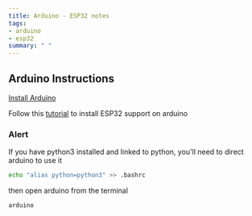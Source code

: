 ```yaml
---
title: Arduino - ESP32 notes
tags:
- arduino
- esp32
summary: " "
---
```


## Arduino Instructions

[Install Arduino](/notebook/computer-setup/03-common-tools)

Follow this [tutorial](https://randomnerdtutorials.com/installing-the-esp32-board-in-arduino-ide-windows-instructions/) to install ESP32 support on arduino

### Alert

If you have python3 installed and linked to python, you'll need to direct arduino to use it

```bash
echo "alias python=python3" >> .bashrc
```

then open arduino from the terminal

```bash
arduino
```

